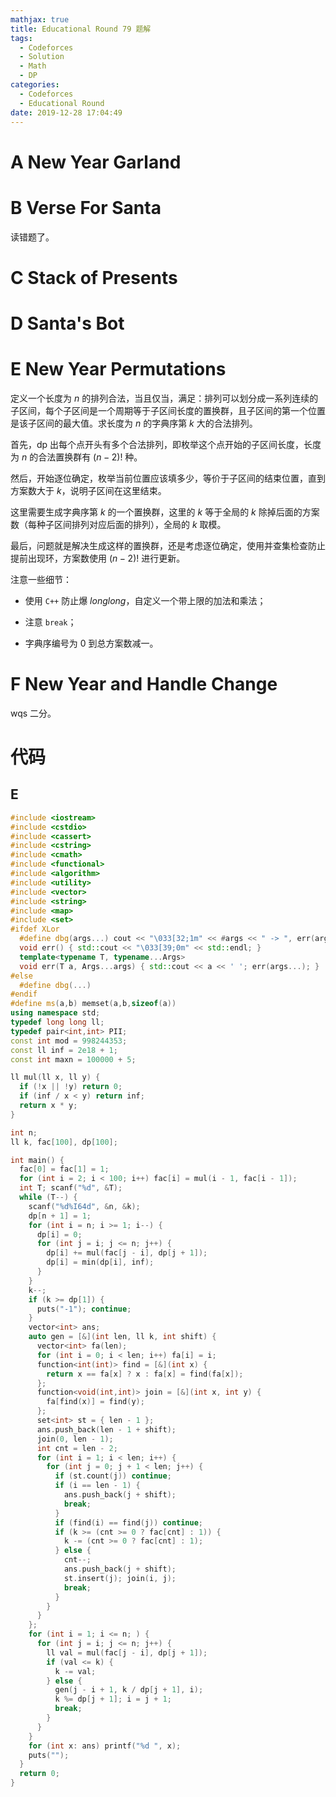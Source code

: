 ```yaml
---
mathjax: true
title: Educational Round 79 题解
tags:
  - Codeforces
  - Solution
  - Math
  - DP
categories:
  - Codeforces
  - Educational Round
date: 2019-12-28 17:04:49
---
```


# A New Year Garland

# B Verse For Santa

读错题了。

# C Stack of Presents

# D Santa's Bot

# E New Year Permutations

定义一个长度为 $n$ 的排列合法，当且仅当，满足：排列可以划分成一系列连续的子区间，每个子区间是一个周期等于子区间长度的置换群，且子区间的第一个位置是该子区间的最大值。求长度为 $n$ 的字典序第 $k$ 大的合法排列。

首先，dp 出每个点开头有多个合法排列，即枚举这个点开始的子区间长度，长度为 $n$ 的合法置换群有 $(n-2)!$ 种。

然后，开始逐位确定，枚举当前位置应该填多少，等价于子区间的结束位置，直到方案数大于 $k$，说明子区间在这里结束。

这里需要生成字典序第 $k$ 的一个置换群，这里的 $k$ 等于全局的 $k$ 除掉后面的方案数（每种子区间排列对应后面的排列），全局的 $k$ 取模。

最后，问题就是解决生成这样的置换群，还是考虑逐位确定，使用并查集检查防止提前出现环，方案数使用 $(n-2)!$ 进行更新。

注意一些细节：

+ 使用 `C++` 防止爆 $long long$，自定义一个带上限的加法和乘法；

+ 注意 `break`；

+ 字典序编号为 $0$ 到总方案数减一。

# F New Year and Handle Change

wqs 二分。

<!--more-->

# 代码

## E

```c++
#include <iostream>
#include <cstdio>
#include <cassert>
#include <cstring>
#include <cmath>
#include <functional>
#include <algorithm>
#include <utility>
#include <vector>
#include <string>
#include <map>
#include <set>
#ifdef XLor
  #define dbg(args...) cout << "\033[32;1m" << #args << " -> ", err(args)
  void err() { std::cout << "\033[39;0m" << std::endl; }
  template<typename T, typename...Args>
  void err(T a, Args...args) { std::cout << a << ' '; err(args...); }
#else
  #define dbg(...)
#endif
#define ms(a,b) memset(a,b,sizeof(a))
using namespace std;
typedef long long ll;
typedef pair<int,int> PII;
const int mod = 998244353;
const ll inf = 2e18 + 1;
const int maxn = 100000 + 5;

ll mul(ll x, ll y) {
  if (!x || !y) return 0;
  if (inf / x < y) return inf;
  return x * y;
}

int n;
ll k, fac[100], dp[100];

int main() {
  fac[0] = fac[1] = 1;
  for (int i = 2; i < 100; i++) fac[i] = mul(i - 1, fac[i - 1]);
  int T; scanf("%d", &T);
  while (T--) {
    scanf("%d%I64d", &n, &k);
    dp[n + 1] = 1;
    for (int i = n; i >= 1; i--) {
      dp[i] = 0;
      for (int j = i; j <= n; j++) {
        dp[i] += mul(fac[j - i], dp[j + 1]);
        dp[i] = min(dp[i], inf);
      }
    }
    k--;
    if (k >= dp[1]) {
      puts("-1"); continue;
    }
    vector<int> ans;
    auto gen = [&](int len, ll k, int shift) {
      vector<int> fa(len);
      for (int i = 0; i < len; i++) fa[i] = i;
      function<int(int)> find = [&](int x) {
        return x == fa[x] ? x : fa[x] = find(fa[x]);
      };
      function<void(int,int)> join = [&](int x, int y) {
        fa[find(x)] = find(y);
      };
      set<int> st = { len - 1 };
      ans.push_back(len - 1 + shift);
      join(0, len - 1);
      int cnt = len - 2;
      for (int i = 1; i < len; i++) {
        for (int j = 0; j + 1 < len; j++) {
          if (st.count(j)) continue;
          if (i == len - 1) {
            ans.push_back(j + shift);
            break;
          }
          if (find(i) == find(j)) continue;
          if (k >= (cnt >= 0 ? fac[cnt] : 1)) {
            k -= (cnt >= 0 ? fac[cnt] : 1);
          } else {
            cnt--;
            ans.push_back(j + shift);
            st.insert(j); join(i, j);
            break;
          }
        }
      }
    };
    for (int i = 1; i <= n; ) {
      for (int j = i; j <= n; j++) {
        ll val = mul(fac[j - i], dp[j + 1]);
        if (val <= k) {
          k -= val;
        } else {
          gen(j - i + 1, k / dp[j + 1], i);
          k %= dp[j + 1]; i = j + 1;
          break;
        }
      }
    }
    for (int x: ans) printf("%d ", x);
    puts("");
  }
  return 0;
}
```
